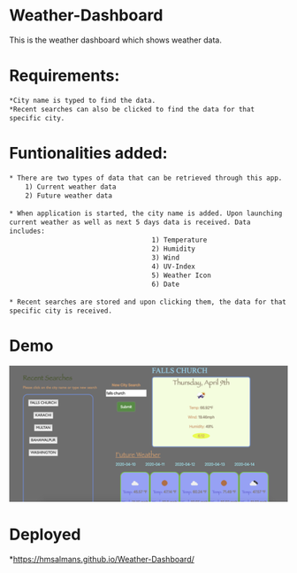 # Weather-Dashboard
This is the weather dashboard which shows weather data.

# Requirements:
    *City name is typed to find the data.
    *Recent searches can also be clicked to find the data for that specific city.

# Funtionalities added:
    * There are two types of data that can be retrieved through this app.
        1) Current weather data
        2) Future weather data

    * When application is started, the city name is added. Upon launching current weather as well as next 5 days data is received. Data includes:
                                        1) Temperature
                                        2) Humidity
                                        3) Wind
                                        4) UV-Index
                                        5) Weather Icon
                                        6) Date

    * Recent searches are stored and upon clicking them, the data for that specific city is received.                                            
# Demo 
![Weather-Data App](/demo.png?raw=true "Weather Data Application")
# Deployed 
*https://hmsalmans.github.io/Weather-Dashboard/


